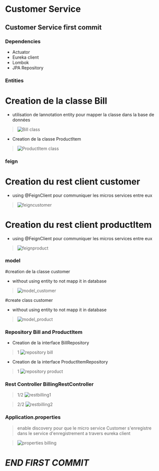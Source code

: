 # **Customer Service**
## Customer Service first commit

### Dependencies
- Actuator
- Eureka client
- Lombok
- JPA Repository


### Entities
# Creation de la classe Bill
- utilisation de lannotation entity pour mapper la classe dans la base de données
>![Bill class](https://user-images.githubusercontent.com/102327247/205364306-2df132a9-8911-403b-afbf-d942d7676c74.PNG)


- Creation de la classe ProductItem
>![ProductItem class](https://user-images.githubusercontent.com/102327247/205364344-36544743-cd04-4b17-b4ab-3d1667a6113f.PNG)


### feign
# Creation du rest client customer
- using @FeignClient pour communiquer les micros services entre eux
>![feigncustomer](https://user-images.githubusercontent.com/102327247/205364273-bca28bfe-5df5-4b7a-b9a5-d54fd71d0fa5.PNG)


# Creation du rest client productItem
- using @FeignClient pour communiquer les micros services entre eux
>![feignproduct](https://user-images.githubusercontent.com/102327247/205364283-97a84183-a5c5-4ca2-bc1e-6635647e220e.PNG)


### model

#creation de la classe customer 
- without using entity to not mapp it in database
>![model_customer](https://user-images.githubusercontent.com/102327247/205364664-78ed6238-b4cd-46ef-83f5-cc9cc8db1862.PNG)


#create class customer 
- without using entity to not mapp it in database
>![model_product](https://user-images.githubusercontent.com/102327247/205364670-845c350c-d641-40ba-86bc-6ac72506b085.PNG)



### Repository Bill and ProductItem
- Creation de la interface BillRepository 

>1
>![repository bill](https://user-images.githubusercontent.com/102327247/205364791-0bc02f30-143e-4a23-a061-ee44caf316d4.PNG)

- Creation de la interface ProductItemRepository 

>1
![repository product](https://user-images.githubusercontent.com/102327247/205365058-3e1f247a-a231-47d7-8365-04bd4b1cad63.PNG)


### Rest Controller BillingRestController
>1/2
>![restbilling1](https://user-images.githubusercontent.com/102327247/205365263-622f1844-3f93-4194-8e46-3232a7f4b86d.PNG)



>2/2
>![restbilling2](https://user-images.githubusercontent.com/102327247/205365269-0d64e991-e516-4e5a-af95-968f2e2b3aa0.PNG)




### Application.properties
> enable discovery pour que le micro service Customer s'enregistre dans le service d'enregistrement a travers eureka client

>![properties billing](https://user-images.githubusercontent.com/102327247/205365583-9e8170ed-a002-43a4-8049-d90a8d140810.PNG)







# **___________________________END FIRST COMMIT___________________________**


















